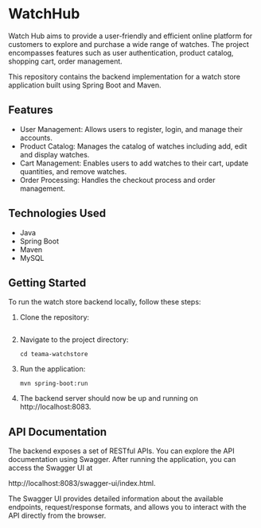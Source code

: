 # WatchHub

Watch Hub aims to provide a user-friendly and efficient online platform for customers to explore and purchase a wide range of watches. The project encompasses features such as user authentication, product catalog, shopping cart, order management.




This repository contains the backend implementation for a watch store application built using Spring Boot and Maven.

## Features

- User Management: Allows users to register, login, and manage their accounts.
- Product Catalog: Manages the catalog of watches including add, edit and display watches.
- Cart Management: Enables users to add watches to their cart, update quantities, and remove watches.
- Order Processing: Handles the checkout process and order management.

## Technologies Used

- Java
- Spring Boot
- Maven
- MySQL 

## Getting Started

To run the watch store backend locally, follow these steps:

1. Clone the repository:

   ```shell

2. Navigate to the project directory:

   ```shell
   cd teama-watchstore
3. Run the application:

   ```shell
   mvn spring-boot:run

4. The backend server should now be up and running on http://localhost:8083.

## API Documentation

The backend exposes a set of RESTful APIs. You can explore the API documentation using Swagger. After running the application, you can access the Swagger UI at 

http://localhost:8083/swagger-ui/index.html. 

The Swagger UI provides detailed information about the available endpoints, request/response formats, and allows you to interact with the API directly from the browser.
